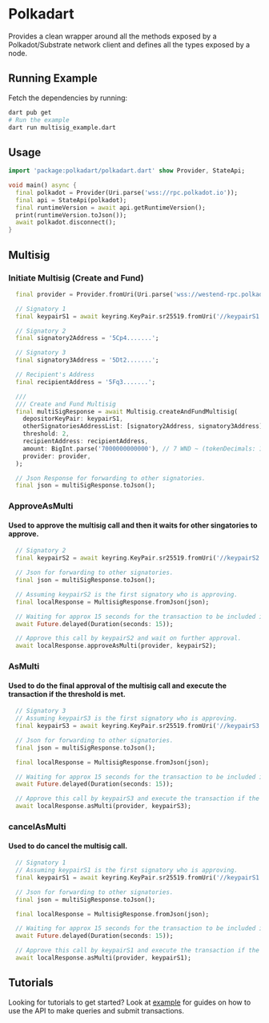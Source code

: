 # Polkadart

Provides a clean wrapper around all the methods exposed by a Polkadot/Substrate network client and defines all the types exposed by a node.

## Running Example
Fetch the dependencies by running:
```bash
dart pub get
# Run the example
dart run multisig_example.dart
```

## Usage

```dart
import 'package:polkadart/polkadart.dart' show Provider, StateApi;

void main() async {
  final polkadot = Provider(Uri.parse('wss://rpc.polkadot.io'));
  final api = StateApi(polkadot);
  final runtimeVersion = await api.getRuntimeVersion();
  print(runtimeVersion.toJson());
  await polkadot.disconnect();
}
```

## Multisig

### Initiate Multisig (Create and Fund)

```dart
  final provider = Provider.fromUri(Uri.parse('wss://westend-rpc.polkadot.io'));

  // Signatory 1
  final keypairS1 = await keyring.KeyPair.sr25519.fromUri('//keypairS1');

  // Signatory 2
  final signatory2Address = '5Cp4.......';

  // Signatory 3
  final signatory3Address = '5Dt2.......';

  // Recipient's Address
  final recipientAddress = '5Fq3.......';

  ///
  /// Create and Fund Multisig
  final multiSigResponse = await Multisig.createAndFundMultisig(
    depositorKeyPair: keypairS1,
    otherSignatoriesAddressList: [signatory2Address, signatory3Address],
    threshold: 2,
    recipientAddress: recipientAddress,
    amount: BigInt.parse('7000000000000'), // 7 WND ~ (tokenDecimals: 12)
    provider: provider,
  );

  // Json Response for forwarding to other signatories.
  final json = multiSigResponse.toJson();

```

### ApproveAsMulti
#### Used to approve the multisig call and then it waits for other singatories to approve.

```dart
  // Signatory 2
  final keypairS2 = await keyring.KeyPair.sr25519.fromUri('//keypairS2');

  // Json for forwarding to other signatories.
  final json = multiSigResponse.toJson();

  // Assuming keypairS2 is the first signatory who is approving.
  final localResponse = MultisigResponse.fromJson(json);

  // Waiting for approx 15 seconds for the transaction to be included in the block.
  await Future.delayed(Duration(seconds: 15));

  // Approve this call by keypairS2 and wait on further approval.
  await localResponse.approveAsMulti(provider, keypairS2);

```

### AsMulti
#### Used to do the final approval of the multisig call and execute the transaction if the threshold is met.

```dart
  // Signatory 3
  // Assuming keypairS3 is the first signatory who is approving.
  final keypairS3 = await keyring.KeyPair.sr25519.fromUri('//keypairS3');

  // Json for forwarding to other signatories.
  final json = multiSigResponse.toJson();

  final localResponse = MultisigResponse.fromJson(json);

  // Waiting for approx 15 seconds for the transaction to be included in the block.
  await Future.delayed(Duration(seconds: 15));

  // Approve this call by keypairS3 and execute the transaction if the threshold is met
  await localResponse.asMulti(provider, keypairS3);
```

### cancelAsMulti
#### Used to do cancel the multisig call.

```dart
  // Signatory 1
  // Assuming keypairS1 is the first signatory who is approving.
  final keypairS1 = await keyring.KeyPair.sr25519.fromUri('//keypairS1');

  // Json for forwarding to other signatories.
  final json = multiSigResponse.toJson();

  final localResponse = MultisigResponse.fromJson(json);

  // Waiting for approx 15 seconds for the transaction to be included in the block.
  await Future.delayed(Duration(seconds: 15));

  // Approve this call by keypairS1 and execute the transaction if the threshold is met
  await localResponse.asMulti(provider, keypairS1);
```

## Tutorials

Looking for tutorials to get started? Look at [example](./example) for guides on how to use the API to make queries and submit transactions.
